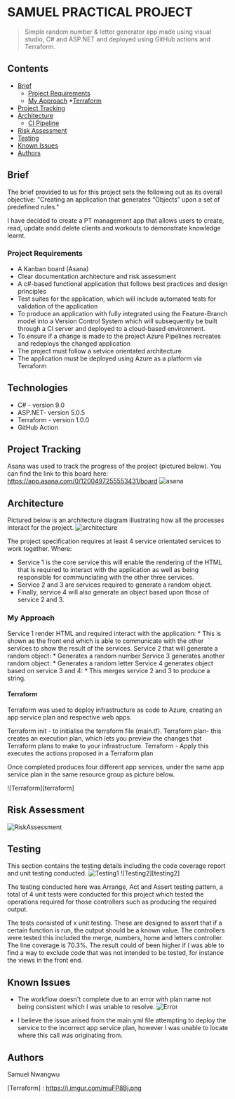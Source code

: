 # SAMUEL PRACTICAL PROJECT 
> Simple random number & letter generator app made using visual studio, C# and ASP.NET and deployed using GitHub actions and Terraform.

## Contents
* [Brief](#brief)
   * [Project Requirements](#project-requirements)
   * [My Approach](#my-approach)
	*[Terraform](#terraform)
* [Project Tracking](#project-tracking)
* [Architecture](#architecture)
   * [CI Pipeline](#ci-pipeline)
* [Risk Assessment](#risk-assessment)
* [Testing](#testing)
* [Known Issues](#known-issues)
* [Authors](#authors)

## Brief
The brief provided to us for this project sets the following out as its overall objective:
"Creating an application that generates “Objects” upon a set of predefined rules."

I have decided to create a PT management app that allows users to create, read, update andd delete clients and workouts to demonstrate knowledge learnt. 

### Project Requirements

* A Kanban board (Asana)
* Clear documentation architecture and risk assessment
* A c#-based functional application that follows best practices and design principles
* Test suites for the application, which will include automated tests for validation of the application
* To produce an application with fully integrated using the Feature-Branch model into a Version Control System which will subsequently be built through a CI server and deployed to a cloud-based environment.
* To ensure if a change is made to the project Azure Pipelines recreates and redeploys the changed application
* The project must follow a setvice orientated architecture
* The application must be deployed using Azure as a platform via Terraform

## Technologies
* C# - version 9.0
* ASP.NET- version 5.0.5
* Terraform - version 1.0.0
* GitHub Action

## Project Tracking
Asana was used to track the progress of the project (pictured below). You can find the link to this board here: https://app.asana.com/0/1200497255553431/board
![asana][asana]

## Architecture 
Pictured below is an architecture diagram illustrating how all the processes interact for the project. 
![architecture][architecture]

The project specification requires at least 4 service orientated services to work together.
Where:
* Service 1 is the core service this will enable the rendering of the HTML that is required to interact with the application as well as being responsible for communciating with the other three services. 
* Service 2 and 3 are services required to generate a random object.  
* Finally, service 4 will also generate an object based upon those of service 2 and 3.

### My Approach
Service 1 render HTML and required interact with the application:
      * This is shown as the front end which is able to communicate with the other services to show the result of the services.
Service 2 that will generate a random object:
      * Generates a random number
Service 3 generates another random object:
      * Generates a random letter 
Service 4 generates object based on service 3 and 4:
      * This merges service 2 and 3 to produce a string.

#### Terraform
Terraform was used to deploy infrastructure as code to Azure, creating an app service plan and respective web apps.

Terraform init - to initialise the terraform file (main.tf). 
Terraform plan- this creates an execution plan, which lets you preview the changes that Terraform plans to make to your infrastructure. 
Terraform - Apply this executes the actions proposed in a Terraform plan

Once completed produces four different app services, under the same app service plan in the same resource group as picture below.

![Terraform][terraform]


## Risk Assessment
![RiskAssessment][riskassessment]

## Testing 
This section contains the testing details including the code coverage report and unit testing conducted.
![Testing1][testing1]
![Testing2][testing2]

The testing conducted here was Arrange, Act and Assert testing pattern, a total of 4 unit tests were conducted for this project which tested the operations required for those controllers such as producing the required output.

The tests consisted of x unit testing. These are designed to assert that if a certain function is run, the output should be a known value. 
The controllers were tested this included the merge, numbers, home and letters controller. 
The line coverage is 70.3%. The result could of been higher if I was able to find a way to exclude code that was not intended to be tested, for instance the views in the front end.


## Known Issues
* The workflow doesn't complete due to an error with plan name not being consistent which I was unable to resolve. 
![Error][error]

* I believe the issue arised from the main.yml file attempting to deploy the service to the incorrect app service plan, however I was unable to locate where this call was originating from. 

## Authors
Samuel Nwangwu



[architecture]: https://imgur.com/vBsTqu6.png
[asana]: https://i.imgur.com/X3SnjbC.png
[riskassessment]: https://i.imgur.com/fNKPJB4.png
[testing1]: https://i.imgur.com/894sftn.png
[tesing2]: https://i.imgur.com/IYbR1vQ.png
[error]: https://i.imgur.com/nxOuiVh.png
[Terraform] : https://i.imgur.com/muFP8Bj.png

